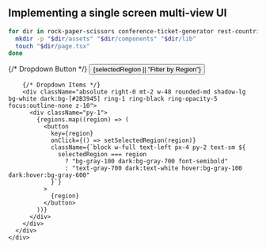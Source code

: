 ## Implementing a single screen multi-view UI

```bash
for dir in rock-paper-scissors conference-ticket-generator rest-countries-api; do
  mkdir -p "$dir/assets" "$dir/components" "$dir/lib"
  touch "$dir/page.tsx"
done
```


<div className="w-full flex justify-end my-8">
      <div className="relative inline-block text-left">
        {/* Dropdown Button */}
        <button
          type="button"
          className="inline-flex justify-between items-center w-48 px-4 py-3 bg-white dark:bg-[#2B3945] border border-gray-300 dark:border-none rounded-md shadow-sm text-sm font-medium text-gray-700 dark:text-white hover:bg-gray-50 dark:hover:bg-[#3c4a56] transition"
        >
          {selectedRegion || "Filter by Region"}
          <ChevronDown className="w-4 h-4 ml-2" />
        </button>

        {/* Dropdown Items */}
        <div className="absolute right-0 mt-2 w-48 rounded-md shadow-lg bg-white dark:bg-[#2B3945] ring-1 ring-black ring-opacity-5 focus:outline-none z-10">
          <div className="py-1">
            {regions.map((region) => (
              <button
                key={region}
                onClick={() => setSelectedRegion(region)}
                className={`block w-full text-left px-4 py-2 text-sm ${
                  selectedRegion === region
                    ? "bg-gray-100 dark:bg-gray-700 font-semibold"
                    : "text-gray-700 dark:text-white hover:bg-gray-100 dark:hover:bg-gray-600"
                }`}
              >
                {region}
              </button>
            ))}
          </div>
        </div>
      </div>
    </div>